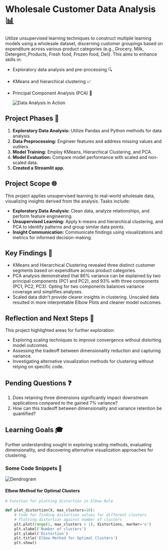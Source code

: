 # Wholesale Customer Data Analysis 📊

Utilize unsupervised learning techniques to construct multiple learning models using a wholesale dataset, discerning customer groupings based on expenditure across various product categories (e.g., Grocery, Milk, Detergent_Products, Fresh food, Frozen food, Deli). This aims to enhance skills in:

- Exploratory data analysis and pre-processing 🔍
- KMeans and hierarchical clustering 📈
- Principal Component Analysis (PCA) 🧬

  ![Data Analysis in Action](https://media.giphy.com/media/2ldspiMPFVdXJ34gDc/giphy.gif)


## Project Phases 🚀

1. **Exploratory Data Analysis:** Utilize Pandas and Python methods for data analysis.
2. **Data Preprocessing:** Engineer features and address missing values and outliers.
3. **Model Training:** Employ KMeans, Hierarchical Clustering, and PCA.
4. **Model Evaluation:** Compare model performance with scaled and non-scaled data.
5. **Created a Streamlit app.** 

## Project Scope 🌐

This project applies unsupervised learning to real-world wholesale data, visualizing insights derived from the analysis. Tasks include:

- **Exploratory Data Analysis:** Clean data, analyze relationships, and perform feature engineering.
- **Unsupervised Learning:** Apply k-means and hierarchical clustering, and PCA to identify patterns and group similar data points.
- **Insight Communication:** Communicate findings using visualizations and metrics for informed decision-making.

## Key Findings 🔑

- KMeans and Hierarchical Clustering revealed three distinct customer segments based on expenditure across product categories.
- PCA analysis demonstrated that 86% variance can be explained by two principal components (PC1 and PC2), and 93% with three components (PC1, PC2, PC3). Opting for two components balances variance coverage and simplifies analyses.
- Scaled data didn't provide clearer insights in clustering. Unscaled data resulted in more interpretable Elbow Plots and cleaner model outcomes.

## Reflection and Next Steps 🤔

This project highlighted areas for further exploration:

- Exploring scaling techniques to improve convergence without distorting model outcomes.
- Assessing the tradeoff between dimensionality reduction and capturing variance.
- Investigating alternative visualization methods for clustering without relying on specific code.

## Pending Questions ❓

1. Does retaining three dimensions significantly impact downstream applications compared to the gained 7% variance?
2. How can this tradeoff between dimensionality and variance retention be quantified?

## Learning Goals 🎓

Further understanding sought in exploring scaling methods, evaluating dimensionality, and discovering alternative visualization approaches for clustering.

### Some Code Snippets 📜
![Dendrogram](images/Dendogram.png)

#### Elbow Method for Optimal Clusters

```python
# Function for plotting distortion in Elbow Rule

def plot_distortion(X, max_clusters=10):
    # Code for finding distortion values for different clusters
    # Plotting distortion against number of clusters
    plt.plot(range(1, max_clusters + 1), distortions, marker='o')
    plt.xlabel('Number of clusters')
    plt.ylabel('Distortion')
    plt.title('Elbow Method for Optimal Clusters')
    plt.show()


